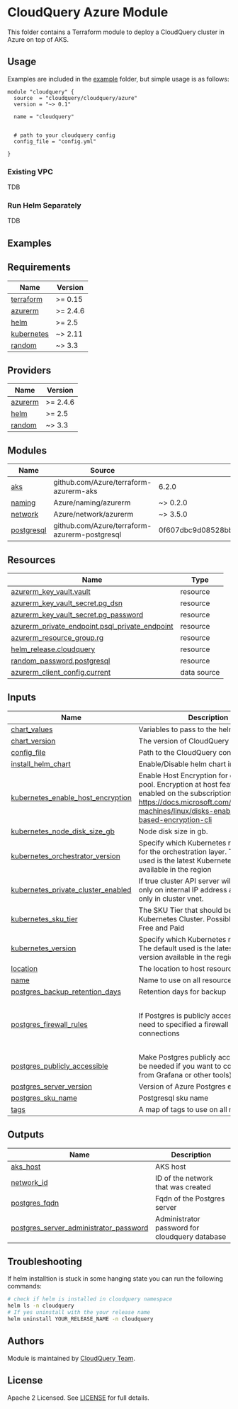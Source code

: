 # CloudQuery Azure Module

This folder contains a Terraform module to deploy a CloudQuery cluster in Azure on top of AKS.

## Usage

Examples are included in the [example](./examples/complete) folder, but simple usage is as follows:

```hcl
module "cloudquery" {
  source  = "cloudquery/cloudquery/azure"
  version = "~> 0.1"

  name = "cloudquery"


  # path to your cloudquery config
  config_file = "config.yml"

}
```

### Existing VPC

TDB

### Run Helm Separately

TDB

## Examples

<!-- BEGINNING OF PRE-COMMIT-TERRAFORM DOCS HOOK -->
## Requirements

| Name | Version |
|------|---------|
| <a name="requirement_terraform"></a> [terraform](#requirement\_terraform) | >= 0.15 |
| <a name="requirement_azurerm"></a> [azurerm](#requirement\_azurerm) | >= 2.4.6 |
| <a name="requirement_helm"></a> [helm](#requirement\_helm) | >= 2.5 |
| <a name="requirement_kubernetes"></a> [kubernetes](#requirement\_kubernetes) | ~> 2.11 |
| <a name="requirement_random"></a> [random](#requirement\_random) | ~> 3.3 |

## Providers

| Name | Version |
|------|---------|
| <a name="provider_azurerm"></a> [azurerm](#provider\_azurerm) | >= 2.4.6 |
| <a name="provider_helm"></a> [helm](#provider\_helm) | >= 2.5 |
| <a name="provider_random"></a> [random](#provider\_random) | ~> 3.3 |

## Modules

| Name | Source | Version |
|------|--------|---------|
| <a name="module_aks"></a> [aks](#module\_aks) | github.com/Azure/terraform-azurerm-aks | 6.2.0 |
| <a name="module_naming"></a> [naming](#module\_naming) | Azure/naming/azurerm | ~> 0.2.0 |
| <a name="module_network"></a> [network](#module\_network) | Azure/network/azurerm | ~> 3.5.0 |
| <a name="module_postgresql"></a> [postgresql](#module\_postgresql) | github.com/Azure/terraform-azurerm-postgresql | 0f607dbc9d08528bb16a48fc9dc8831aa4a92f5c |

## Resources

| Name | Type |
|------|------|
| [azurerm_key_vault.vault](https://registry.terraform.io/providers/hashicorp/azurerm/latest/docs/resources/key_vault) | resource |
| [azurerm_key_vault_secret.pg_dsn](https://registry.terraform.io/providers/hashicorp/azurerm/latest/docs/resources/key_vault_secret) | resource |
| [azurerm_key_vault_secret.pg_password](https://registry.terraform.io/providers/hashicorp/azurerm/latest/docs/resources/key_vault_secret) | resource |
| [azurerm_private_endpoint.psql_private_endpoint](https://registry.terraform.io/providers/hashicorp/azurerm/latest/docs/resources/private_endpoint) | resource |
| [azurerm_resource_group.rg](https://registry.terraform.io/providers/hashicorp/azurerm/latest/docs/resources/resource_group) | resource |
| [helm_release.cloudquery](https://registry.terraform.io/providers/hashicorp/helm/latest/docs/resources/release) | resource |
| [random_password.postgresql](https://registry.terraform.io/providers/hashicorp/random/latest/docs/resources/password) | resource |
| [azurerm_client_config.current](https://registry.terraform.io/providers/hashicorp/azurerm/latest/docs/data-sources/client_config) | data source |

## Inputs

| Name | Description | Type | Default | Required |
|------|-------------|------|---------|:--------:|
| <a name="input_chart_values"></a> [chart\_values](#input\_chart\_values) | Variables to pass to the helm chart | `string` | `""` | no |
| <a name="input_chart_version"></a> [chart\_version](#input\_chart\_version) | The version of CloudQuery helm chart | `string` | `"1.0.21"` | no |
| <a name="input_config_file"></a> [config\_file](#input\_config\_file) | Path to the CloudQuery config.hcl | `string` | `""` | no |
| <a name="input_install_helm_chart"></a> [install\_helm\_chart](#input\_install\_helm\_chart) | Enable/Disable helm chart installation | `bool` | `true` | no |
| <a name="input_kubernetes_enable_host_encryption"></a> [kubernetes\_enable\_host\_encryption](#input\_kubernetes\_enable\_host\_encryption) | Enable Host Encryption for default node pool. Encryption at host feature must be enabled on the subscription: https://docs.microsoft.com/azure/virtual-machines/linux/disks-enable-host-based-encryption-cli | `bool` | `false` | no |
| <a name="input_kubernetes_node_disk_size_gb"></a> [kubernetes\_node\_disk\_size\_gb](#input\_kubernetes\_node\_disk\_size\_gb) | Node disk size in gb. | `number` | `30` | no |
| <a name="input_kubernetes_orchestrator_version"></a> [kubernetes\_orchestrator\_version](#input\_kubernetes\_orchestrator\_version) | Specify which Kubernetes release to use for the orchestration layer. The default used is the latest Kubernetes version available in the region | `string` | `"1.23.5"` | no |
| <a name="input_kubernetes_private_cluster_enabled"></a> [kubernetes\_private\_cluster\_enabled](#input\_kubernetes\_private\_cluster\_enabled) | If true cluster API server will be exposed only on internal IP address and available only in cluster vnet. | `bool` | `false` | no |
| <a name="input_kubernetes_sku_tier"></a> [kubernetes\_sku\_tier](#input\_kubernetes\_sku\_tier) | The SKU Tier that should be used for this Kubernetes Cluster. Possible values are Free and Paid | `string` | `"Free"` | no |
| <a name="input_kubernetes_version"></a> [kubernetes\_version](#input\_kubernetes\_version) | Specify which Kubernetes release to use. The default used is the latest Kubernetes version available in the region | `string` | `"1.23.5"` | no |
| <a name="input_location"></a> [location](#input\_location) | The location to host resources | `string` | n/a | yes |
| <a name="input_name"></a> [name](#input\_name) | Name to use on all resources created | `string` | `"cloudquery"` | no |
| <a name="input_postgres_backup_retention_days"></a> [postgres\_backup\_retention\_days](#input\_postgres\_backup\_retention\_days) | Retention days for backup | `number` | `7` | no |
| <a name="input_postgres_firewall_rules"></a> [postgres\_firewall\_rules](#input\_postgres\_firewall\_rules) | If Postgres is publicly accessible you will need to specified a firewall rule to allow connections | <pre>list(object({<br>    name     = string<br>    start_ip = string<br>    end_ip   = string<br>  }))</pre> | `[]` | no |
| <a name="input_postgres_publicly_accessible"></a> [postgres\_publicly\_accessible](#input\_postgres\_publicly\_accessible) | Make Postgres publicly accessible (might be needed if you want to connect to it from Grafana or other tools). | `bool` | `false` | no |
| <a name="input_postgres_server_version"></a> [postgres\_server\_version](#input\_postgres\_server\_version) | Version of Azure Postgres engine to use | `string` | `"11"` | no |
| <a name="input_postgres_sku_name"></a> [postgres\_sku\_name](#input\_postgres\_sku\_name) | Postgresql sku name | `string` | `"GP_Gen5_2"` | no |
| <a name="input_tags"></a> [tags](#input\_tags) | A map of tags to use on all resources | `map(string)` | `{}` | no |

## Outputs

| Name | Description |
|------|-------------|
| <a name="output_aks_host"></a> [aks\_host](#output\_aks\_host) | AKS host |
| <a name="output_network_id"></a> [network\_id](#output\_network\_id) | ID of the network that was created |
| <a name="output_postgres_fqdn"></a> [postgres\_fqdn](#output\_postgres\_fqdn) | Fqdn of the Postgres server |
| <a name="output_postgres_server_administrator_password"></a> [postgres\_server\_administrator\_password](#output\_postgres\_server\_administrator\_password) | Administrator password for cloudquery database |
<!-- END OF PRE-COMMIT-TERRAFORM DOCS HOOK -->

## Troubleshooting

If helm installtion is stuck in some hanging state you can run the following commands:

```bash
# check if helm is installed in cloudquery namespace
helm ls -n cloudquery
# If yes uninstall with the your release name
helm uninstall YOUR_RELEASE_NAME -n cloudquery
```

## Authors

Module is maintained by [CloudQuery Team](https://github.com/cloudquery/cloudquery).

## License

Apache 2 Licensed. See [LICENSE](https://github.com/cloudquery/terraform-azure-cloudquery/tree/main/LICENSE) for full details.
